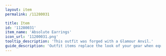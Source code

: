 ```yaml
---
layout: item
permalink: /11280031

title: Item
id: '11280031'
item_name: 'Absolute Earrings'
icon_url: '11200031.png'
tooltip_description: 'This outfit was forged with a Glamour Anvil.'
guide_description: 'Outfit items replace the look of your gear when equipped.'
---
```

